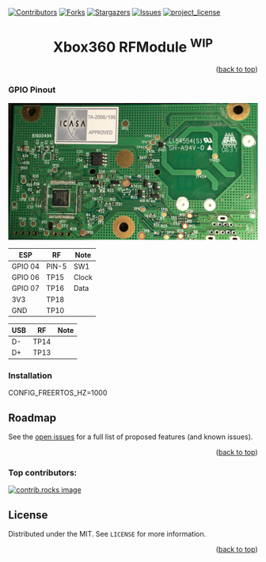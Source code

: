 <!-- Improved compatibility of back to top link: See: https://github.com/othneildrew/Best-README-Template/pull/73 -->
<a id="readme-top"></a>
<!--
*** Thanks for checking out the Best-README-Template. If you have a suggestion
*** that would make this better, please fork the repo and create a pull request
*** or simply open an issue with the tag "enhancement".
*** Don't forget to give the project a star!
*** Thanks again! Now go create something AMAZING! :D
-->



<!-- PROJECT SHIELDS -->
<!--
*** I'm using markdown "reference style" links for readability.
*** Reference links are enclosed in brackets [ ] instead of parentheses ( ).
*** See the bottom of this document for the declaration of the reference variables
*** for contributors-url, forks-url, etc. This is an optional, concise syntax you may use.
*** https://www.markdownguide.org/basic-syntax/#reference-style-links
-->
[![Contributors][contributors-shield]][contributors-url]
[![Forks][forks-shield]][forks-url]
[![Stargazers][stars-shield]][stars-url]
[![Issues][issues-shield]][issues-url]
[![project_license][license-shield]][license-url]
<br />
<h1 align="center">Xbox360 RFModule <sup>WIP</sup></h1>

<!-- ABOUT THE PROJECT -->


<p align="right">(<a href="#readme-top">back to top</a>)</p>

### GPIO Pinout

![thanks to blackfin!](/doc/revH-RF01.jpeg)


| ESP | RF | Note |
| --- | --- | --- |
| GPIO 04 | PIN-5 | SW1 |
| GPIO 06 | TP15 | Clock |
| GPIO 07 | TP16 | Data  |
| 3V3 | TP18 |  |
| GND | TP10 |  |

| USB | RF | Note |
| --- | --- | --- |
| D- | TP14 |  |
| D+ | TP13 |  |



### Installation

CONFIG_FREERTOS_HZ=1000

## Roadmap

See the [open issues](https://github.com/oxynatOr/Xbox360RFModule/issues) for a full list of proposed features (and known issues).

<p align="right">(<a href="#readme-top">back to top</a>)</p>


### Top contributors:

<a href="https://github.com/oxynatOr/Xbox360RFModule/graphs/contributors">
  <img src="https://contrib.rocks/image?repo=oxynatOr/Xbox360RFModule" alt="contrib.rocks image" />
</a>

<!-- LICENSE -->
## License

Distributed under the MIT. See `LICENSE` for more information.

<p align="right">(<a href="#readme-top">back to top</a>)</p>


<!-- MARKDOWN LINKS & IMAGES -->
<!-- https://www.markdownguide.org/basic-syntax/#reference-style-links -->
[wip-shield]: https://img.shields.io/github/contributors/oxynatOr/Xbox360RFModule.svg?style=for-the-badge
[contributors-shield]: https://img.shields.io/github/contributors/oxynatOr/Xbox360RFModule.svg?style=for-the-badge
[contributors-url]: https://github.com/oxynatOr/Xbox360RFModule/graphs/contributors
[forks-shield]: https://img.shields.io/github/forks/oxynatOr/Xbox360RFModule.svg?style=for-the-badge
[forks-url]: https://github.com/oxynatOr/Xbox360RFModule/network/members
[stars-shield]: https://img.shields.io/github/stars/oxynatOr/Xbox360RFModule.svg?style=for-the-badge
[stars-url]: https://github.com/oxynatOr/Xbox360RFModule/stargazers
[issues-shield]: https://img.shields.io/github/issues/oxynatOr/Xbox360RFModule.svg?style=for-the-badge
[issues-url]: https://github.com/oxynatOr/Xbox360RFModule/issues
[license-shield]: https://img.shields.io/github/license/oxynatOr/Xbox360RFModule.svg?style=for-the-badge
[license-url]: https://github.com/oxynatOr/Xbox360RFModule/blob/main/LICENSE
[Next.js]: https://img.shields.io/badge/next.js-000000?style=for-the-badge&logo=nextdotjs&logoColor=white
[Next-url]: https://nextjs.org/
[React.js]: https://img.shields.io/badge/React-20232A?style=for-the-badge&logo=react&logoColor=61DAFB
[React-url]: https://reactjs.org/
[Vue.js]: https://img.shields.io/badge/Vue.js-35495E?style=for-the-badge&logo=vuedotjs&logoColor=4FC08D
[Vue-url]: https://vuejs.org/
[Angular.io]: https://img.shields.io/badge/Angular-DD0031?style=for-the-badge&logo=angular&logoColor=white
[Angular-url]: https://angular.io/
[Svelte.dev]: https://img.shields.io/badge/Svelte-4A4A55?style=for-the-badge&logo=svelte&logoColor=FF3E00
[Svelte-url]: https://svelte.dev/
[Laravel.com]: https://img.shields.io/badge/Laravel-FF2D20?style=for-the-badge&logo=laravel&logoColor=white
[Laravel-url]: https://laravel.com
[Bootstrap.com]: https://img.shields.io/badge/Bootstrap-563D7C?style=for-the-badge&logo=bootstrap&logoColor=white
[Bootstrap-url]: https://getbootstrap.com
[JQuery.com]: https://img.shields.io/badge/jQuery-0769AD?style=for-the-badge&logo=jquery&logoColor=white
[JQuery-url]: https://jquery.com 
